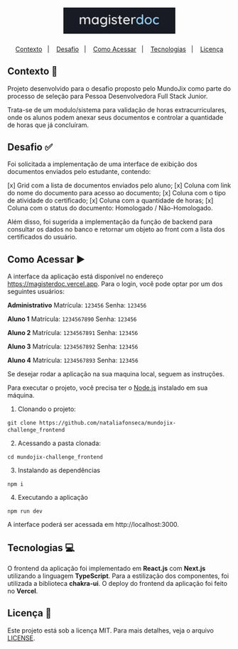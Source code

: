 <h1 align="center">
  <img src="public/images/logo.png" width="50%" />
</h1>

<p align="center">
  <a href="#contexto-">Contexto</a>&nbsp;&nbsp;&nbsp;|&nbsp;&nbsp;&nbsp;
  <a href="#desafio-">Desafio</a>&nbsp;&nbsp;&nbsp;|&nbsp;&nbsp;&nbsp;
  <a href="#como-acessar-%EF%B8%8F">Como Acessar</a>&nbsp;&nbsp;&nbsp;|&nbsp;&nbsp;&nbsp;
  <a href="#tecnologias-">Tecnologias</a>&nbsp;&nbsp;&nbsp;|&nbsp;&nbsp;&nbsp;
  <a href="#licença-">Licença</a>
</p>

## Contexto 📝

Projeto desenvolvido para o desafio proposto pelo MundoJix como parte do processo de seleção para Pessoa Desenvolvedora Full Stack Junior.

Trata-se de um modulo/sistema para validação de horas extracurriculares, onde os alunos podem anexar seus documentos e controlar a quantidade de horas que já concluíram.

## Desafio ✅

Foi solicitada a implementação de uma interface de exibição dos documentos enviados pelo estudante, contendo:

[x] Grid com a lista de documentos enviados pelo aluno;
[x] Coluna com link do nome do documento para acesso ao documento;
[x] Coluna com o tipo de atividade do certificado;
[x] Coluna com a quantidade de horas;
[x] Coluna com o status do documento: Homologado / Não-Homologado.

Além disso, foi sugerida a implementação da função de backend para consultar os dados no banco e retornar um objeto ao front com a lista dos certificados do usuário.

## Como Acessar ▶️

A interface da aplicação está disponível no endereço https://magisterdoc.vercel.app. Para o login, você pode optar por um dos seguintes usuários:

**Administrativo**
Matrícula: ```123456```
Senha: ```123456```

**Aluno 1**
Matrícula: ```1234567890```
Senha: ```123456```

**Aluno 2**
Matrícula: ```1234567891```
Senha: ```123456```

**Aluno 3**
Matrícula: ```1234567892```
Senha: ```123456```

**Aluno 4**
Matrícula: ```1234567893```
Senha: ```123456```

Se desejar rodar a aplicação na sua maquina local, seguem as instruções.

Para executar o projeto, você precisa ter o [Node.js](https://nodejs.org) instalado em sua máquina.

1. Clonando o projeto:
```
git clone https://github.com/nataliafonseca/mundojix-challenge_frontend
```
2. Acessando a pasta clonada:
```
cd mundojix-challenge_frontend
```
3. Instalando as dependências
```
npm i
```
4. Executando a aplicação
```
npm run dev
```

A interface poderá ser acessada em http://localhost:3000.

## Tecnologias 💻

O frontend da aplicação foi implementado em **React.js** com **Next.js** utilizando a linguagem **TypeScript**.
Para a estilização dos componentes, foi utilizada a biblioteca **chakra-ui**.
O deploy do frontend da aplicação foi feito no **Vercel**.

## Licença 📃

Este projeto está sob a licença MIT. Para mais detalhes, veja o arquivo [LICENSE](LICENSE).
